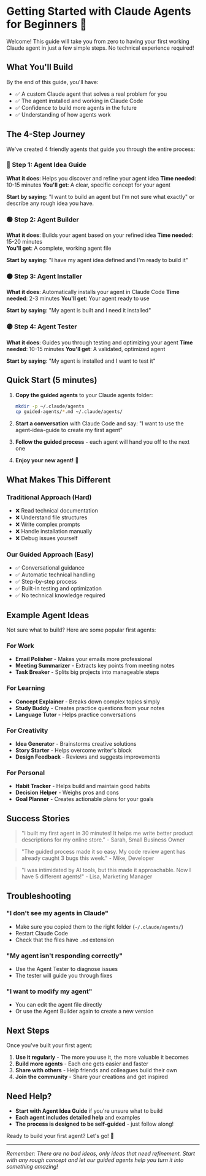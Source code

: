 # Getting Started with Claude Agents for Beginners 🚀

Welcome! This guide will take you from zero to having your first working Claude agent in just a few simple steps. No technical experience required!

## What You'll Build

By the end of this guide, you'll have:
- ✅ A custom Claude agent that solves a real problem for you
- ✅ The agent installed and working in Claude Code
- ✅ Confidence to build more agents in the future
- ✅ Understanding of how agents work

## The 4-Step Journey

We've created 4 friendly agents that guide you through the entire process:

### 🔵 Step 1: Agent Idea Guide
**What it does**: Helps you discover and refine your agent idea
**Time needed**: 10-15 minutes
**You'll get**: A clear, specific concept for your agent

**Start by saying**: "I want to build an agent but I'm not sure what exactly" or describe any rough idea you have.

### 🟢 Step 2: Agent Builder  
**What it does**: Builds your agent based on your refined idea
**Time needed**: 15-20 minutes  
**You'll get**: A complete, working agent file

**Start by saying**: "I have my agent idea defined and I'm ready to build it"

### 🟠 Step 3: Agent Installer
**What it does**: Automatically installs your agent in Claude Code
**Time needed**: 2-3 minutes
**You'll get**: Your agent ready to use

**Start by saying**: "My agent is built and I need it installed"

### 🟣 Step 4: Agent Tester
**What it does**: Guides you through testing and optimizing your agent
**Time needed**: 10-15 minutes
**You'll get**: A validated, optimized agent

**Start by saying**: "My agent is installed and I want to test it"

## Quick Start (5 minutes)

1. **Copy the guided agents** to your Claude agents folder:
   ```bash
   mkdir -p ~/.claude/agents
   cp guided-agents/*.md ~/.claude/agents/
   ```

2. **Start a conversation** with Claude Code and say:
   "I want to use the agent-idea-guide to create my first agent"

3. **Follow the guided process** - each agent will hand you off to the next one

4. **Enjoy your new agent!** 🎉

## What Makes This Different

### Traditional Approach (Hard)
- ❌ Read technical documentation
- ❌ Understand file structures
- ❌ Write complex prompts
- ❌ Handle installation manually
- ❌ Debug issues yourself

### Our Guided Approach (Easy)
- ✅ Conversational guidance
- ✅ Automatic technical handling
- ✅ Step-by-step process
- ✅ Built-in testing and optimization
- ✅ No technical knowledge required

## Example Agent Ideas

Not sure what to build? Here are some popular first agents:

### For Work
- **Email Polisher** - Makes your emails more professional
- **Meeting Summarizer** - Extracts key points from meeting notes
- **Task Breaker** - Splits big projects into manageable steps

### For Learning
- **Concept Explainer** - Breaks down complex topics simply
- **Study Buddy** - Creates practice questions from your notes
- **Language Tutor** - Helps practice conversations

### For Creativity
- **Idea Generator** - Brainstorms creative solutions
- **Story Starter** - Helps overcome writer's block
- **Design Feedback** - Reviews and suggests improvements

### For Personal
- **Habit Tracker** - Helps build and maintain good habits
- **Decision Helper** - Weighs pros and cons
- **Goal Planner** - Creates actionable plans for your goals

## Success Stories

> "I built my first agent in 30 minutes! It helps me write better product descriptions for my online store." - Sarah, Small Business Owner

> "The guided process made it so easy. My code review agent has already caught 3 bugs this week." - Mike, Developer

> "I was intimidated by AI tools, but this made it approachable. Now I have 5 different agents!" - Lisa, Marketing Manager

## Troubleshooting

### "I don't see my agents in Claude"
- Make sure you copied them to the right folder (`~/.claude/agents/`)
- Restart Claude Code
- Check that the files have `.md` extension

### "My agent isn't responding correctly"
- Use the Agent Tester to diagnose issues
- The tester will guide you through fixes

### "I want to modify my agent"
- You can edit the agent file directly
- Or use the Agent Builder again to create a new version

## Next Steps

Once you've built your first agent:

1. **Use it regularly** - The more you use it, the more valuable it becomes
2. **Build more agents** - Each one gets easier and faster
3. **Share with others** - Help friends and colleagues build their own
4. **Join the community** - Share your creations and get inspired

## Need Help?

- **Start with Agent Idea Guide** if you're unsure what to build
- **Each agent includes detailed help** and examples
- **The process is designed to be self-guided** - just follow along!

Ready to build your first agent? Let's go! 🚀

---

*Remember: There are no bad ideas, only ideas that need refinement. Start with any rough concept and let our guided agents help you turn it into something amazing!*
